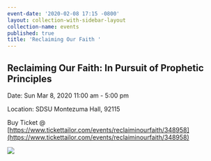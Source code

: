 ```yaml
---
event-date: '2020-02-08 17:15 -0800'
layout: collection-with-sidebar-layout
collection-name: events
published: true
title: 'Reclaiming Our Faith '
---
```

## Reclaiming Our Faith: In Pursuit of Prophetic Principles

Date: Sun Mar 8, 2020 11:00 am - 5:00 pm 

Location: SDSU Montezuma Hall, 92115 

Buy Ticket @ [https://www.tickettailor.com/events/reclaiminourfaith/348958](https://www.tickettailor.com/events/reclaiminourfaith/348958)

![]({{site.baseurl}}/media/Reclaiming%20Our%20Faith.jpg)

